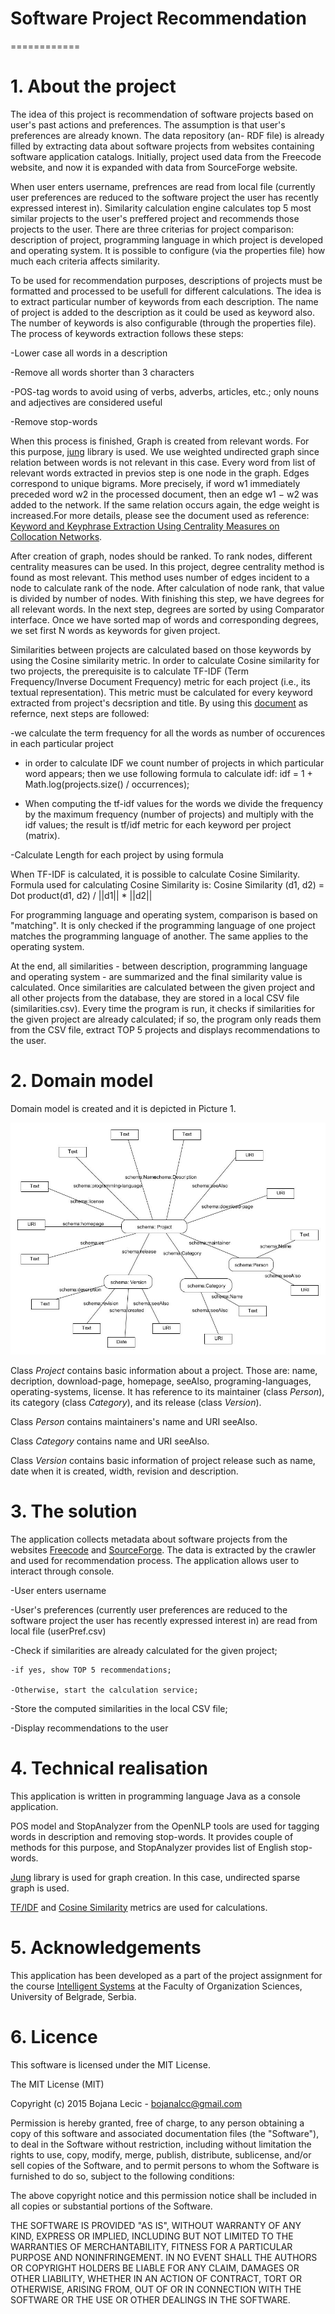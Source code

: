 # Software Project Recommendation
============
# 1. About the project
The idea of this project is recommendation of software projects based on user's past actions and preferences. The assumption is that user's preferences are already known. The data repository (an- RDF file) is already filled by extracting data about software projects from websites containing software application catalogs. Initially, project used data from the Freecode website, and now it is expanded with data from SourceForge website.

When user enters username, prefrences are read from local file (currently user preferences are reduced to the software project the user has recently expressed interest in). Similarity calculation engine calculates top 5 most similar projects to the user's preffered project and recommends those projects to the user.
There are three criterias for project comparison: description of project, programming language in which project is developed and operating system. It is possible to configure (via the properties file) how much each criteria affects similarity.

To be used for recommendation purposes, descriptions of projects must be formatted and processed to be usefull for different calculations. The idea is to extract particular number of keywords from each description. The name of project is added to the description as it could be used as keyword also.  The number of keywords is also configurable (through the properties file). The process of keywords extraction follows these steps:

-Lower case all words in a description

-Remove all words shorter than 3 characters

-POS-tag words to avoid using of verbs, adverbs, articles, etc.; only nouns and adjectives are considered useful

-Remove stop-words

When this process is finished, Graph is created from relevant words. For this purpose, [jung](http://jung.sourceforge.net/ ) library is used. We use weighted undirected graph since relation between words is not relevant in this case. Every word from list of relevant words extracted in previos step is one node in the graph. Edges correspond to unique bigrams. More precisely, if word w1 immediately preceded word w2 in the processed document, then an edge w1 − w2 was added to the network. If the same relation occurs again, the edge weight is increased.For more details, please see the document used as reference: [Keyword and Keyphrase Extraction Using Centrality Measures on Collocation Networks](http://arxiv.org/pdf/1401.6571v1.pdf).

After creation of graph, nodes should be ranked. To rank nodes, different centrality measures can be used. In this project, degree centrality method is found as most relevant. This method uses number of edges incident to a node to calculate rank of the node. After calculation of node rank, that value is divided by number of nodes. With finishing this step, we have degrees for all relevant words. In the next step, degrees are sorted by using Comparator interface. Once we have sorted map of words and corresponding degrees, we set first N words as keywords for given project.

Similarities between projects are calculated based on those keywords by using the Cosine similarity metric. In order to calculate Cosine similarity for two projects, the prerequisite is to calculate TF-IDF (Term Frequency/Inverse Document Frequency) metric for each project (i.e., its textual representation). This metric must be calculated for every keyword extracted from project's decsription and title. By using this [document](http://www.site.uottawa.ca/~diana/csi4107/cosine_tf_idf_example.pdf) as refernce, next steps are followed:

-we calculate the term frequency for all the words as number of occurences in each particular project

- in order to calculate IDF we count number of projects in which particular word appears; then we use following formula to calculate idf:  idf = 1 + Math.log(projects.size() / occurrences);

- When computing the tf-idf values for the words we divide the frequency by the maximum frequency  (number of projects) and multiply with the idf values; the result is tf/idf metric for each keyword per project (matrix). 

-Calculate Length for each project by using formula  

When TF-IDF is calculated, it is possible to calculate Cosine Similarity. Formula used for calculating Cosine Similarity is:
Cosine Similarity (d1, d2) =  Dot product(d1, d2) / ||d1|| * ||d2||

For programming language and operating system, comparison is based on "matching". It is only checked if the programming language of one project matches the programming language of another. The same applies to the operating system. 

At the end, all similarities - between description, programming language and operating system - are summarized and the final similarity value is calculated. Once similarities are calculated between the given project and all other projects from the database, they are stored in a local CSV file (similarities.csv). Every time the program is run, it checks if similarities for the given project are already calculated; if so, the program only reads them from the CSV file, extract TOP 5 projects and displays recommendations to the user.

# 2. Domain model

Domain model is created and it is depicted in Picture 1.

![Picture 1 - Domain model](rdf.jpg)

Class *Project* contains basic information about a project. Those are: name, decription, download-page, homepage, seeAlso, programing-languages, operating-systems, license. It has reference to its maintainer (class *Person*), its category (class *Category*), and its release (class *Version*).

Class *Person* contains maintainers's name and URI seeAlso.

Class *Category* contains name and URI seeAlso.

Class *Version* contains basic information of project release such as name, date when it is created, width, revision and description.

# 3. The solution

The application collects metadata about software projects from the websites [Freecode](http://freecode.com/) and [SourceForge](http://sourceforge.net). The data is extracted by the crawler and used for recommendation process.
The application allows user to interact through console.

-User enters username

-User's preferences (currently user preferences are reduced to the software project the user has recently expressed interest in) are read from local file (userPref.csv)

-Check if similarities are already calculated for the given project;

    -if yes, show TOP 5 recommendations;
    
    -Otherwise, start the calculation service;

-Store the computed similarities in the local CSV file;

-Display recommendations to the user

# 4. Technical realisation

This application is written in programming language Java as a console application.

POS model and StopAnalyzer from the OpenNLP tools are used for tagging words in description and removing stop-words. It provides couple of methods for this purpose, and StopAnalyzer provides list of English stop-words.

[Jung](http://jung.sourceforge.net/ ) library is used for graph creation. In this case, undirected sparse graph is used.

[TF/IDF](http://www.site.uottawa.ca/~diana/csi4107/cosine_tf_idf_example.pdf) and [Cosine Similarity](https://github.com/xiejuncs/cross-document-coreference-resolution/blob/master/util/CosineSimilarity.java) metrics are used for calculations.

# 5. Acknowledgements

This application has been developed as a part of the project assignment for the course [Intelligent Systems](http://ai.fon.bg.ac.rs/osnovne/inteligentni-sistemi/) at the Faculty of Organization Sciences, University of Belgrade, Serbia.


# 6. Licence

This software is licensed under the MIT License.

The MIT License (MIT)

Copyright (c) 2015 Bojana Lecic - bojanalcc@gmail.com

Permission is hereby granted, free of charge, to any person obtaining a copy of this software and associated documentation files (the "Software"), to deal in the Software without restriction, including without limitation the rights to use, copy, modify, merge, publish, distribute, sublicense, and/or sell copies of the Software, and to permit persons to whom the Software is furnished to do so, subject to the following conditions:

The above copyright notice and this permission notice shall be included in all copies or substantial portions of the Software.

THE SOFTWARE IS PROVIDED "AS IS", WITHOUT WARRANTY OF ANY KIND, EXPRESS OR IMPLIED, INCLUDING BUT NOT LIMITED TO THE WARRANTIES OF MERCHANTABILITY, FITNESS FOR A PARTICULAR PURPOSE AND NONINFRINGEMENT. IN NO EVENT SHALL THE AUTHORS OR COPYRIGHT HOLDERS BE LIABLE FOR ANY CLAIM, DAMAGES OR OTHER LIABILITY, WHETHER IN AN ACTION OF CONTRACT, TORT OR OTHERWISE, ARISING FROM, OUT OF OR IN CONNECTION WITH THE SOFTWARE OR THE USE OR OTHER DEALINGS IN THE SOFTWARE.

